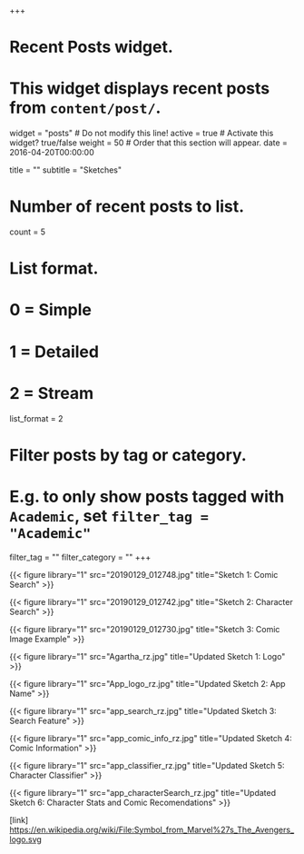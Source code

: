 +++
# Recent Posts widget.
# This widget displays recent posts from `content/post/`.
widget = "posts"  # Do not modify this line!
active = true  # Activate this widget? true/false
weight = 50  # Order that this section will appear.
date = 2016-04-20T00:00:00

title = ""
subtitle = "Sketches"

# Number of recent posts to list.
count = 5

# List format.
#   0 = Simple
#   1 = Detailed
#   2 = Stream
list_format = 2

# Filter posts by tag or category.
#  E.g. to only show posts tagged with `Academic`, set `filter_tag = "Academic"`
filter_tag = ""
filter_category = ""
+++

{{< figure library="1" src="20190129_012748.jpg" title="Sketch 1: Comic Search" >}}

{{< figure library="1" src="20190129_012742.jpg" title="Sketch 2: Character Search" >}}

{{< figure library="1" src="20190129_012730.jpg" title="Sketch 3: Comic Image Example" >}}

{{< figure library="1" src="Agartha_rz.jpg" title="Updated Sketch 1: Logo" >}}

{{< figure library="1" src="App_logo_rz.jpg" title="Updated Sketch 2: App Name" >}}

{{< figure library="1" src="app_search_rz.jpg" title="Updated Sketch 3: Search Feature" >}}

{{< figure library="1" src="app_comic_info_rz.jpg" title="Updated Sketch 4: Comic Information" >}}

{{< figure library="1" src="app_classifier_rz.jpg" title="Updated Sketch 5: Character Classifier" >}}

{{< figure library="1" src="app_characterSearch_rz.jpg" title="Updated Sketch 6: Character Stats and Comic Recomendations" >}}

[link] https://en.wikipedia.org/wiki/File:Symbol_from_Marvel%27s_The_Avengers_logo.svg
